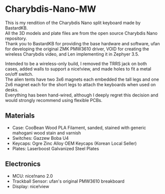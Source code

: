 # Charybdis-Nano-MW
This is my rendition of the Charybdis Nano split keyboard made by BastardKB.  
All the 3D models and plate files are from the open source Charybdis Nano repository.  
Thank you to BastardKB for providing the base hardware and software, ufan for developing the original ZMK PMW3610 driver, VOID for creating the wireless Charybdis video, and Len implementing it in Zephyer 3.5.

  
Intended to be a wireless-only build, I removed the TRRS jack on both cases, added walls to support a nice!view, and made holes to fit a metal on/off switch.  
The alien tents have two 3x6 magnets each embedded the tall legs and one 2x6 magnet each for the short legs to attach the keyboards when used on desks.  
Everything has been hand-wired, although I deeply regret this decision and would strongly recommend using flexible PCBs.

## Materials
- Case: CooBean Wood PLA Filament, sanded, stained with generic mahogani wood stain and varnish
- Switches: Gazzew Boba U4
- Keycaps: Ogre Zinc Alloy OEM Keycaps (Korean Local Seller)
- Plates: Laserboost Galvanized Steel Plates  
## Electronics    
- MCU: nice!nano 2.0
- Trackball Sensor: ufan's original PMW3610 breakboard
- Display: nice!view
